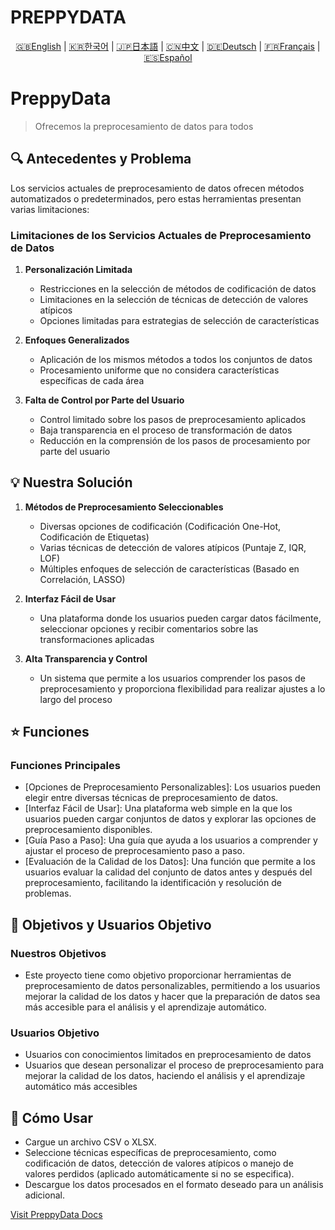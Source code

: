 # PREPPYDATA
<p align="center">
  <a href="README.en.md">🇬🇧English</a> |
  <a href="README.ko.md">🇰🇷한국어</a> |
  <a href="README.ja.md">🇯🇵日本語</a> |
  <a href="README.cn.md">🇨🇳中文</a> |
  <a href="README.gr.md">🇩🇪Deutsch</a> |
  <a href="README.fr.md">🇫🇷Français</a> |
  <a href="README.ep.md">🇪🇸Español</a>
</p>

# PreppyData
> Ofrecemos la preprocesamiento de datos para todos

## 🔍 Antecedentes y Problema

Los servicios actuales de preprocesamiento de datos ofrecen métodos automatizados o predeterminados, pero estas herramientas presentan varias limitaciones:

### Limitaciones de los Servicios Actuales de Preprocesamiento de Datos

1. **Personalización Limitada**
   - Restricciones en la selección de métodos de codificación de datos
   - Limitaciones en la selección de técnicas de detección de valores atípicos
   - Opciones limitadas para estrategias de selección de características

2. **Enfoques Generalizados**
   - Aplicación de los mismos métodos a todos los conjuntos de datos
   - Procesamiento uniforme que no considera características específicas de cada área

3. **Falta de Control por Parte del Usuario**
   - Control limitado sobre los pasos de preprocesamiento aplicados
   - Baja transparencia en el proceso de transformación de datos
   - Reducción en la comprensión de los pasos de procesamiento por parte del usuario

## 💡 Nuestra Solución

1. **Métodos de Preprocesamiento Seleccionables**
   - Diversas opciones de codificación (Codificación One-Hot, Codificación de Etiquetas)
   - Varias técnicas de detección de valores atípicos (Puntaje Z, IQR, LOF)
   - Múltiples enfoques de selección de características (Basado en Correlación, LASSO)

2. **Interfaz Fácil de Usar**
   - Una plataforma donde los usuarios pueden cargar datos fácilmente, seleccionar opciones y recibir comentarios sobre las transformaciones aplicadas

3. **Alta Transparencia y Control**
   - Un sistema que permite a los usuarios comprender los pasos de preprocesamiento y proporciona flexibilidad para realizar ajustes a lo largo del proceso

## ⭐ Funciones
### Funciones Principales
 - [Opciones de Preprocesamiento Personalizables]: Los usuarios pueden elegir entre diversas técnicas de preprocesamiento de datos.
 - [Interfaz Fácil de Usar]: Una plataforma web simple en la que los usuarios pueden cargar conjuntos de datos y explorar las opciones de preprocesamiento disponibles.
 - [Guía Paso a Paso]: Una guía que ayuda a los usuarios a comprender y ajustar el proceso de preprocesamiento paso a paso.
 - [Evaluación de la Calidad de los Datos]: Una función que permite a los usuarios evaluar la calidad del conjunto de datos antes y después del preprocesamiento, facilitando la identificación y resolución de problemas.

## 🎯 Objetivos y Usuarios Objetivo
### Nuestros Objetivos
 - Este proyecto tiene como objetivo proporcionar herramientas de preprocesamiento de datos personalizables, permitiendo a los usuarios mejorar la calidad de los datos y hacer que la preparación de datos sea más accesible para el análisis y el aprendizaje automático.

### Usuarios Objetivo
 - Usuarios con conocimientos limitados en preprocesamiento de datos
 - Usuarios que desean personalizar el proceso de preprocesamiento para mejorar la calidad de los datos, haciendo el análisis y el aprendizaje automático más accesibles

## 📖 Cómo Usar
 - Cargue un archivo CSV o XLSX.
 - Seleccione técnicas específicas de preprocesamiento, como codificación de datos, detección de valores atípicos o manejo de valores perdidos (aplicado automáticamente si no se especifica).
 - Descargue los datos procesados en el formato deseado para un análisis adicional.

[Visit PreppyData Docs](https://preppydata.readthedocs.io)
